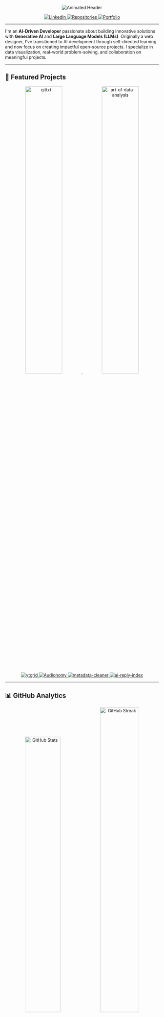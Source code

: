 <p align="center">
  <img src="https://readme-typing-svg.demolab.com?font=Fira+Code&size=20&duration=2800&pause=1000&color=4ECDC4&center=true&vCenter=true&width=800&lines=Hey+there!+I'm+Sandeep+%F0%9F%91%8B;AI+Developer+%7C+Open-Source+Builder+%7C+LLM+Enthusiast" alt="Animated Header" />
</p>

<p align="center">
  <a href="https://www.linkedin.com/in/sandeep-paidipati">
    <img src="https://img.shields.io/badge/LinkedIn-0A66C2?style=for-the-badge&logo=linkedin&logoColor=white" alt="LinkedIn">
  </a>
  <a href="https://github.com/sandy-sp?tab=repositories">
    <img src="https://img.shields.io/badge/dynamic/json?url=https%3A%2F%2Fapi.github.com%2Fusers%2Fsandy-sp&query=%24.public_repos&label=Repositories&color=brightgreen&logo=github&style=for-the-badge" alt="Repositories">
  </a>
  <a href="https://sandy-sp.info">
    <img src="https://img.shields.io/badge/Portfolio-sandy--sp.info-4ECDC4?style=for-the-badge&logo=internet-explorer&logoColor=white" alt="Portfolio">
  </a>
</p>

---

I'm an **AI-Driven Developer** passionate about building innovative solutions with **Generative AI** and **Large Language Models (LLMs)**. Originally a web designer, I've transitioned to AI development through self-directed learning and now focus on creating impactful open-source projects. I specialize in data visualization, real-world problem-solving, and collaboration on meaningful projects.

---

## 🚀 Featured Projects

<!-- Auto-updating Project Grid -->
<div align="center">
  <a href="https://github.com/sandy-sp/gittxt">
    <img src="https://github-readme-stats.vercel.app/api/pin/?username=sandy-sp&repo=gittxt&theme=dark&show_owner=true" alt="gittxt" width="49%">
  </a>
  <a href="https://github.com/sandy-sp/art-of-data-analysis">
    <img src="https://github-readme-stats.vercel.app/api/pin/?username=sandy-sp&repo=art-of-data-analysis&theme=dark&show_owner=true" alt="art-of-data-analysis" width="49%">
  </a>
</div>

<div align="center">
  <a href="https://github.com/sandy-sp/ytgrid">
    <img src="https://img.shields.io/badge/Repo-ytgrid-blue?style=for-the-badge&logo=github" alt="ytgrid">
  </a>
  <a href="https://github.com/sandy-sp/Audionomy">
    <img src="https://img.shields.io/badge/Repo-Audionomy-blue?style=for-the-badge&logo=github" alt="Audionomy">
  </a>
  <a href="https://github.com/sandy-sp/metadata-cleaner">
    <img src="https://img.shields.io/badge/Repo-metadata--cleaner-blue?style=for-the-badge&logo=github" alt="metadata-cleaner">
  </a>
  <a href="https://github.com/sandy-sp/ai-reply-index">
    <img src="https://img.shields.io/badge/Repo-ai--reply--index-blue?style=for-the-badge&logo=github" alt="ai-reply-index">
  </a>
</div>

---

## 📊 GitHub Analytics

<div align="center">
  <img src="https://github-readme-stats.vercel.app/api?username=sandy-sp&show_icons=true&theme=dark" alt="GitHub Stats" width="48%">
  <img src="https://github-readme-streak-stats.herokuapp.com/?user=sandy-sp&theme=dark" alt="GitHub Streak" width="50.5%">
  <img src = "https://github-readme-activity-graph.vercel.app/graph?username=sandy-sp&theme=merko"/>
</div>

## 🛠️ Tech Stack

<div style="display: flex; justify-content: space-between; align-items: center;">
  <div style="flex: 1; text-align: center;">
    <img src="https://github-readme-stats.vercel.app/api/top-langs/?username=sandy-sp&theme=dark&hide_border=false&include_all_commits=false&count_private=true&layout=compact" alt="Top Languages" />
  </div>
  <div style="flex: 1; text-align: center;">
    <img src="https://github-profile-summary-cards.vercel.app/api/cards/repos-per-language?username=sandy-sp&theme=dark" alt="Repos Per Language" />
  </div>
</div>

![PyTorch](https://img.shields.io/badge/PyTorch-EE4C2C?style=flat&logo=pytorch&logoColor=white)
![HuggingFace](https://img.shields.io/badge/HuggingFace-FFD21E?style=flat&logo=huggingface&logoColor=black)
![LangChain](https://img.shields.io/badge/LangChain-00A67D?style=flat&logo=langchain&logoColor=white)
![Python](https://img.shields.io/badge/Python-3776AB?style=flat&logo=python&logoColor=white)
![FastAPI](https://img.shields.io/badge/FastAPI-009688?style=flat&logo=fastapi&logoColor=white)
![Docker](https://img.shields.io/badge/Docker-2496ED?style=flat&logo=docker&logoColor=white)
![Git](https://img.shields.io/badge/Git-F05032?style=flat&logo=git&logoColor=white)
![GitHub Actions](https://img.shields.io/badge/GitHub_Actions-2088FF?style=flat&logo=githubactions&logoColor=white)
![Linux](https://img.shields.io/badge/Linux-FCC624?style=flat&logo=linux&logoColor=black)
[![PyQt5](https://img.shields.io/badge/GUI-PyQt5-green?logo=qt)](https://riverbankcomputing.com/software/pyqt/)
[![Markdown](https://img.shields.io/badge/Format-Markdown-blue?logo=markdown)](https://daringfireball.net/projects/markdown/)
[![Streamlit](https://img.shields.io/badge/Built%20with-Streamlit-ff4b4b?logo=streamlit&logoColor=white)](https://streamlit.io)
[![Plotly](https://img.shields.io/badge/Charts-Plotly-3e4f6a?logo=plotly&logoColor=white)](https://plotly.com)
[![Folium](https://img.shields.io/badge/Maps-Folium-43a047?logo=leaflet&logoColor=white)](https://python-visualization.github.io/folium/)
[![GeoPandas](https://img.shields.io/badge/GeoPandas-0.10%2B-green?logo=python&logoColor=white)](https://geopandas.org/)
[![Matplotlib](https://img.shields.io/badge/Plots-Matplotlib-yellow?logo=python&logoColor=white)](https://matplotlib.org/)
[![Seaborn](https://img.shields.io/badge/Charts-Seaborn-4B8BBE?logo=python&logoColor=white)](https://seaborn.pydata.org/)
[![Pandas](https://img.shields.io/badge/Data-Pandas-150458?logo=pandas&logoColor=white)](https://pandas.pydata.org)
[![Requests](https://img.shields.io/badge/API-Requests-20232a?logo=python&logoColor=white)](https://docs.python-requests.org)
[![Open-Meteo](https://img.shields.io/badge/API-Open--Meteo-green)](https://open-meteo.com/)
[![USGS](https://img.shields.io/badge/API-USGS-grey)](https://earthquake.usgs.gov/fdsnws/event/1/)
[![Geopy](https://img.shields.io/badge/Geocoding-Geopy-blue)](https://pypi.org/project/geopy/)
[![Openpyxl](https://img.shields.io/badge/Excel-openpyxl-1a73e8?logo=microsoft-excel&logoColor=white)](https://pypi.org/project/openpyxl)
![HTML](https://img.shields.io/badge/HTML-E34F26?style=flat&logo=html5&logoColor=white)
![CSS](https://img.shields.io/badge/CSS-1572B6?style=flat&logo=css3&logoColor=white)
![JavaScript](https://img.shields.io/badge/JavaScript-F7DF1E?style=flat&logo=javascript&logoColor=black)
![Jupyter Notebook](https://img.shields.io/badge/Jupyter_Notebook-F37626?style=flat&logo=jupyter&logoColor=white)
![Shell](https://img.shields.io/badge/Shell-4EAA25?style=flat&logo=gnu-bash&logoColor=white)

---

## ✨ Visitor Counter

<p align="center">
  <img src="https://profile-counter.glitch.me/sandy-sp/count.svg" alt="Visitor Count">
  <br>
  <em>Thanks for visiting! If you find my work useful, consider supporting me with a coffee ☕</em>
  <br>
  <em>📢 I'm currently open to exciting job opportunities in AI development and open-source collaboration. Feel free to <a href="https://www.linkedin.com/in/sandeep-paidipati">connect with me on LinkedIn</a>!</em>
  <br>
  <em>🌐 Check out my portfolio at <a href="https://sandy-sp.info">sandy-sp.info</a>!</em>
</p>

<p align="center"> 
  <a href="https://buymeacoffee.com/sandeep.paidipati"> 
    <img src="https://img.shields.io/badge/Support_My_Work-FFDD00?style=for-the-badge&logo=buymeacoffee&logoColor=black"> 
  </a> 
</p>

---


